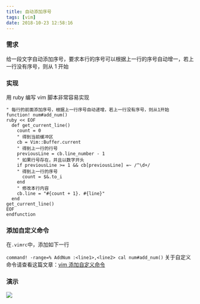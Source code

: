 ```yaml
---
title: 自动添加序号
tags: [vim]
date: 2018-10-23 12:58:16
---
```


### 需求

给一段文字自动添加序号，要求本行的序号可以根据上一行的序号自动增一，若上一行没有序号，则从 1 开始

### 实现

用 ruby 编写 vim 脚本非常容易实现

```vim
" 每行的前面添加序号，根据上一行序号自动递增，若上一行没有序号，则从1开始
function! num#add_num()
ruby << EOF
  def get_current_line()
    count = 0
    " 得到当前缓冲区
    cb = Vim::Buffer.current
    " 得到上一行的行号
    previousLine = cb.line_number - 1
    " 如果行号存在，并且以数字开头
    if previousLine >= 1 && cb[previousLine] =~ /^\d+/
    " 得到上一行的序号
      count = $&.to_i
    end
    " 修改本行内容
    cb.line = "#{count + 1}. #{line}"
  end
get_current_line()
EOF
endfunction
```

### 添加自定义命令

在`.vimrc`中，添加如下一行

`command! -range=% AddNum :<line1>,<line2> cal num#add_num()`
关于自定义命令请查看这篇文章：[vim 添加自定义命令](https://dccmm.world/topics/vim%E8%87%AA%E5%AE%9A%E4%B9%89%E5%91%BD%E4%BB%A4)

### 演示

![](https://i.loli.net/2018/11/07/5be24846539a0.gif?filename=/home/mc/桌面/yyyy.gif)
